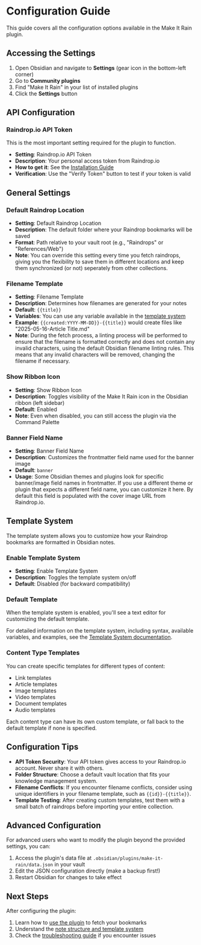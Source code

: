 # Configuration Guide

This guide covers all the configuration options available in the Make It Rain plugin.

## Accessing the Settings

1. Open Obsidian and navigate to **Settings** (gear icon in the bottom-left corner)
2. Go to **Community plugins**
3. Find "Make It Rain" in your list of installed plugins
4. Click the **Settings** button

## API Configuration

### Raindrop.io API Token

This is the most important setting required for the plugin to function.

- **Setting**: Raindrop.io API Token
- **Description**: Your personal access token from Raindrop.io
- **How to get it**: See the [Installation Guide](installation.md#getting-a-raindropio-api-token)
- **Verification**: Use the "Verify Token" button to test if your token is valid

## General Settings

### Default Raindrop Location

- **Setting**: Default Raindrop Location
- **Description**: The default folder where your Raindrop bookmarks will be saved
- **Format**: Path relative to your vault root (e.g., "Raindrops" or "References/Web")
- **Note**: You can override this setting every time you fetch raindrops, giving you the flexibility to save them in different locations and keep them synchronized (or not)
  seperately from other collections.

### Filename Template

- **Setting**: Filename Template
- **Description**: Determines how filenames are generated for your notes
- **Default**: `{{title}}`
- **Variables**: You can use any variable available in the [template system](template-system.md#available-variables)
- **Example**: `{{created:YYYY-MM-DD}}-{{title}}` would create files like "2025-05-16-Article Title.md"
- **Note**: During the fetch process, a linting process will be performed to ensure that the filename is formatted correctly and does not contain any invalid characters, using the default Obsidian filename linting rules. This means that any invalid characters will be removed, changing the filename if necessary.

### Show Ribbon Icon

- **Setting**: Show Ribbon Icon
- **Description**: Toggles visibility of the Make It Rain icon in the Obsidian ribbon (left sidebar)
- **Default**: Enabled
- **Note**: Even when disabled, you can still access the plugin via the Command Palette

### Banner Field Name

- **Setting**: Banner Field Name
- **Description**: Customizes the frontmatter field name used for the banner image
- **Default**: `banner`
- **Usage**: Some Obsidian themes and plugins look for specific banner/image field names in frontmatter. If you use a different theme or plugin that expects a different field name, you can customize it here. By default this field is populated with the cover image URL from Raindrop.io.

## Template System

The template system allows you to customize how your Raindrop bookmarks are formatted in Obsidian notes.

### Enable Template System

- **Setting**: Enable Template System
- **Description**: Toggles the template system on/off
- **Default**: Disabled (for backward compatibility)

### Default Template

When the template system is enabled, you'll see a text editor for customizing the default template.

For detailed information on the template system, including syntax, available variables, and examples, see the [Template System documentation](template-system.md).

### Content Type Templates

You can create specific templates for different types of content:

- Link templates
- Article templates
- Image templates
- Video templates
- Document templates
- Audio templates

Each content type can have its own custom template, or fall back to the default template if none is specified.

## Configuration Tips

- **API Token Security**: Your API token gives access to your Raindrop.io account. Never share it with others.
- **Folder Structure**: Choose a default vault location that fits your knowledge management system.
- **Filename Conflicts**: If you encounter filename conflicts, consider using unique identifiers in your filename template, such as `{{id}}-{{title}}`.
- **Template Testing**: After creating custom templates, test them with a small batch of raindrops before importing your entire collection.

## Advanced Configuration

For advanced users who want to modify the plugin beyond the provided settings, you can:

1. Access the plugin's data file at `.obsidian/plugins/make-it-rain/data.json` in your vault
2. Edit the JSON configuration directly (make a backup first!)
3. Restart Obsidian for changes to take effect

## Next Steps

After configuring the plugin:

1. Learn how to [use the plugin](usage.md) to fetch your bookmarks
2. Understand the [note structure and template system](template-system.md)
3. Check the [troubleshooting guide](troubleshooting.md) if you encounter issues
